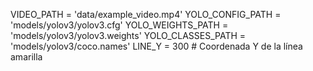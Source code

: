 VIDEO_PATH = 'data/example_video.mp4'
YOLO_CONFIG_PATH = 'models/yolov3/yolov3.cfg'
YOLO_WEIGHTS_PATH = 'models/yolov3/yolov3.weights'
YOLO_CLASSES_PATH = 'models/yolov3/coco.names'
LINE_Y = 300  # Coordenada Y de la línea amarilla
